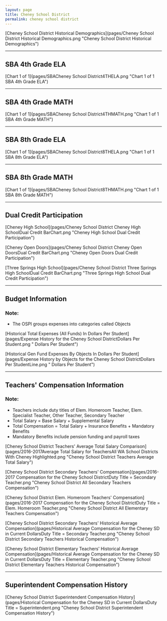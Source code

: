 ```yaml
---
layout: page
title: Cheney School District
permalink: cheney school district
---
```



[Cheney School District Historical Demographics](pages/Cheney School District Historical Demographics.png "Cheney School District Historical Demographics")

___

## SBA 4th Grade ELA

[Chart 1 of 1](pages/SBACheney School District4THELA.png "Chart 1 of 1 SBA 4th Grade ELA")


___

## SBA 4th Grade MATH

[Chart 1 of 1](pages/SBACheney School District4THMATH.png "Chart 1 of 1 SBA 4th Grade MATH")


___

## SBA 8th Grade ELA

[Chart 1 of 1](pages/SBACheney School District8THELA.png "Chart 1 of 1 SBA 8th Grade ELA")


___

## SBA 8th Grade MATH

[Chart 1 of 1](pages/SBACheney School District8THMATH.png "Chart 1 of 1 SBA 8th Grade MATH")


___

## Dual Credit Participation

[Cheney High School](pages/Cheney School District Cheney High SchoolDual Credit BarChart.png "Cheney High School Dual Credit Participation")

[Cheney Open Doors](pages/Cheney School District Cheney Open DoorsDual Credit BarChart.png "Cheney Open Doors Dual Credit Participation")

[Three Springs High School](pages/Cheney School District Three Springs High SchoolDual Credit BarChart.png "Three Springs High School Dual Credit Participation")


___

## Budget Information
### Note:
- The OSPI groups expenses into categories called Objects

[Historical Total Expenses (All Funds) In Dollars Per Student](pages/Expense History for the Cheney School DistrictDollars Per Student.png " Dollars Per Student")

[Historical Gen Fund Expenses By Objects In Dollars Per Student](pages/Expense History by Objects for the Cheney School DistrictDollars Per StudentLine.png " Dollars Per Student")


___

## Teachers' Compensation Information
### Note:
- Teachers include duty titles of Elem. Homeroom Teacher, Elem. Specialist Teacher, Other Teacher, Secondary Teacher
- Total Salary = Base Salary + Supplemental Salary
- Total Compensation = Total Salary + Insurance Benefits + Mandatory Benefits
- Mandatory Benefits include pension funding and payroll taxes

[Cheney School District Teachers' Average Total Salary Comparison](pages/2016-2017Average Total Salary for TeachersAll WA School Districts With Cheney Highlighted.png "Cheney School District Teachers Average Total Salary")

[Cheney School District Secondary Teachers' Compensation](pages/2016-2017 Compensation for the Cheney School DistrictDuty Title = Secondary Teacher.png "Cheney School District All Secondary Teachers Compensation")

[Cheney School District Elem. Homeroom Teachers' Compensation](pages/2016-2017 Compensation for the Cheney School DistrictDuty Title = Elem. Homeroom Teacher.png "Cheney School District All Elementary Teachers Compensation")

[Cheney School District Secondary Teachers' Historical Average Compensation](pages/Historical Average Compensation for the Cheney SD in Current DollarsDuty Title = Secondary Teacher.png "Cheney School District Secondary Teachers Historical Compensation")

[Cheney School District Elementary Teachers' Historical Average Compensation](pages/Historical Average Compensation for the Cheney SD in Current DollarsDuty Title = Elementary Teacher.png "Cheney School District Elementary Teachers Historical Compensation")


___

## Superintendent Compensation History

[Cheney School District Superintendent Compensation History](pages/Historical Compensation for the Cheney SD in Current DollarsDuty Title = Superintendent.png "Cheney School District Superintendent Compensation History")

